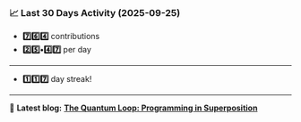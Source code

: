 <!--START_STATS-->
### 📈 Last 30 Days Activity (2025-09-25)  
- **7️⃣6️⃣4️⃣** contributions  
- **2️⃣5️⃣•4️⃣7️⃣** per day
---
- **1️⃣1️⃣7️⃣** day streak!
---
📝 **Latest blog:** [**The Quantum Loop: Programming in Superposition**](https://andriak.com/blog/quantum-loop)
<!--END_STATS-->
